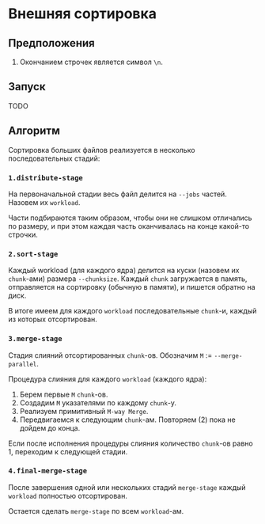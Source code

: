 # Внешняя сортировка

## Предположения
1. Окончанием строчек является символ `\n`.

## Запуск
TODO

## Алгоритм
Сортировка больших файлов реализуется в несколько последовательных стадий:

### `1.distribute-stage`

На первоначальной стадии весь файл делится на `--jobs`
частей. Назовем их `workload`.

Части подбираются таким образом, чтобы они не слишком отличались
по размеру, и при этом каждая часть оканчивалась на конце какой-то строчки.

### `2.sort-stage`

Каждый workload (для каждого ядра) делится на куски (назовем их `chunk`-ами) размера `--chunksize`.
Каждый `chunk` загружается в память, отправляется на сортировку (обычную в памяти), и пишется обратно на диск.

В итоге имеем для каждого `workload` последовательные `chunk`-и, каждый из которых отсортирован.

### `3.merge-stage`

Стадия слияний отсортированных `chunk`-ов.
Обозначим `M` := `--merge-parallel`.

Процедура слияния для каждого `workload` (каждого ядра):
1. Берем первые `M` `chunk`-ов.
2. Создадим `M` указателями по каждому `chunk`-у.
3. Реализуем примитивный `M-way Merge`.
4. Передвигаемся к следующим `chunk`-ам. Повторяем (2) пока не дойдем до конца.

Если после исполнения процедуры слияния количество `chunk`-ов равно 1,
переходим к следующей стадии.

### `4.final-merge-stage`

После завершения одной или нескольких стадий `merge-stage` каждый `workload`
полностью отсортирован.

Остается сделать `merge-stage` по всем `workload`-ам.
